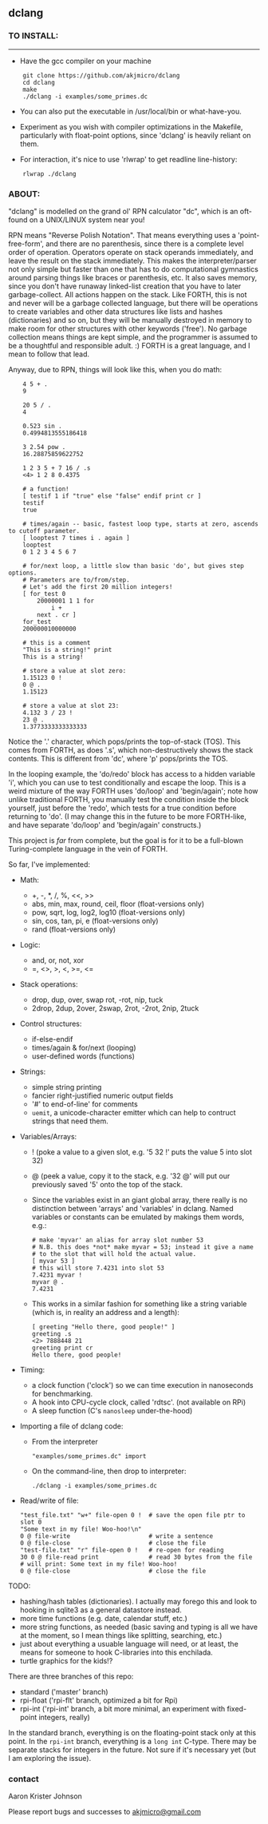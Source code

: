 ## dclang

### TO INSTALL:
____________

* Have the gcc compiler on your machine

```
    git clone https://github.com/akjmicro/dclang
    cd dclang
    make
    ./dclang -i examples/some_primes.dc
```

* You can also put the executable in /usr/local/bin or what-have-you.

* Experiment as you wish with compiler optimizations in the Makefile,
  particularly with float-point options, since 'dclang' is heavily
  reliant on them.

* For interaction, it's nice to use 'rlwrap' to get readline line-history:

```
    rlwrap ./dclang
```

### ABOUT:

"dclang" is modelled on the grand ol' RPN calculator "dc", which is an
oft-found on a UNIX/LINUX system near you!

RPN means "Reverse Polish Notation".  That means everything uses a
'point-free-form', and there are no parenthesis, since there is a complete
level order of operation.  Operators operate on stack operands immediately,
and leave the result on the stack immediately.  This makes the
interpreter/parser not only simple but faster than one that has to do
computational gymnastics around parsing things like braces or parenthesis,
etc.  It also saves memory, since you don't have runaway linked-list
creation that you have to later garbage-collect.  All actions happen on the
stack.  Like FORTH, this is not and never will be a garbage collected
language, but there will be operations to create variables and other data
structures like lists and hashes (dictionaries) and so on, but they will be
manually destroyed in memory to make room for other structures with other
keywords ('free').  No garbage collection means things are kept simple, and
the programmer is assumed to be a thoughtful and responsible adult.  :)
FORTH is a great language, and I mean to follow that lead.

Anyway, due to RPN, things will look like this, when you do math:

```
    4 5 + .
    9
    
    20 5 / .
    4

    0.523 sin .
    0.4994813555186418

    3 2.54 pow .
    16.28875859622752

    1 2 3 5 + 7 16 / .s
    <4> 1 2 8 0.4375 

    # a function!
    [ testif 1 if "true" else "false" endif print cr ]
    testif
    true

    # times/again -- basic, fastest loop type, starts at zero, ascends to cutoff parameter.
    [ looptest 7 times i . again ]
    looptest
    0 1 2 3 4 5 6 7

    # for/next loop, a little slow than basic 'do', but gives step options.
    # Parameters are to/from/step.
    # Let's add the first 20 million integers!
    [ for_test 0
        20000001 1 1 for
            i +
        next . cr ]
    for_test
    200000010000000

    # this is a comment
    "This is a string!" print
    This is a string!

    # store a value at slot zero:
    1.15123 0 !
    0 @ .
    1.15123

    # store a value at slot 23:
    4.132 3 / 23 !
    23 @ .
    1.3773333333333333

```

Notice the '.' character, which pops/prints the top-of-stack (TOS). This comes
from FORTH, as does '.s', which non-destructively shows the stack contents.
This is different from 'dc', where 'p' pops/prints the TOS.

In the looping example, the 'do/redo' block has access to a hidden variable
'i', which you can use to test conditionally and escape the loop.  This is a
weird mixture of the way FORTH uses 'do/loop' and 'begin/again'; note how
unlike traditional FORTH, you manually test the condition inside the block
yourself, just before the 'redo', which tests for a true condition before
returning to 'do'.  (I may change this in the future to be more FORTH-like,
and have separate 'do/loop' and 'begin/again' constructs.)

This project is *far* from complete, but the goal is for it to be a full-blown
Turing-complete language in the vein of FORTH.

So far, I've implemented:

  * Math:
    * +, -, *, /, %, <<, >>
    * abs, min, max, round, ceil, floor (float-versions only)
    * pow, sqrt, log, log2, log10       (float-versions only)
    * sin, cos, tan, pi, e              (float-versions only)
    * rand                              (float-versions only)
  * Logic:
    * and, or, not, xor
    * =, <>, >, <, >=, <= 
  * Stack operations:
    * drop, dup, over, swap rot, -rot, nip, tuck
    * 2drop, 2dup, 2over, 2swap, 2rot, -2rot, 2nip, 2tuck
  * Control structures:
    * if-else-endif
    * times/again & for/next (looping)
    * user-defined words (functions)
  * Strings:
    * simple string printing 
    * fancier right-justified numeric output fields
    * '#' to end-of-line' for comments
    * `uemit`, a unicode-character emitter which can help to contruct
    strings that need them.
  * Variables/Arrays:
    * ! (poke a value to a given slot, e.g. '5 32 !' puts the value 5
    into slot 32)
    * @ (peek a value, copy it to the stack, e.g. '32 @' will put our
    previously saved '5' onto the top of the stack.
    * Since the variables exist in an giant global array, there really is 
    no distinction between 'arrays' and 'variables' in dclang. Named
    variables or constants can be emulated by makings them words, e.g.:
        ```
        # make 'myvar' an alias for array slot number 53
        # N.B. this does *not* make myvar = 53; instead it give a name
        # to the slot that will hold the actual value.
        [ myvar 53 ]
        # this will store 7.4231 into slot 53
        7.4231 myvar !
        myvar @ .
        7.4231
        ```

    * This works in a similar fashion for something like a string variable
    (which is, in reality an address and a length):

        ```
        [ greeting "Hello there, good people!" ]
        greeting .s
        <2> 7888448 21
        greeting print cr
        Hello there, good people!
        ```
  * Timing:
    * a clock function ('clock') so we can time execution in nanoseconds 
    for benchmarking.
    * A hook into CPU-cycle clock, called 'rdtsc'. (not available on RPi)
    * A sleep function (C's `nanosleep` under-the-hood)

  * Importing a file of dclang code:
    * From the interpreter
        ```
        "examples/some_primes.dc" import
        ```
    * On the command-line, then drop to interpreter:
        ```
        ./dclang -i examples/some_primes.dc
        ```

  * Read/write of file:
    ```
    "test_file.txt" "w+" file-open 0 !  # save the open file ptr to slot 0
    "Some text in my file! Woo-hoo!\n"
    0 @ file-write                      # write a sentence
    0 @ file-close                      # close the file
    "test-file.txt" "r" file-open 0 !   # re-open for reading
    30 0 @ file-read print              # read 30 bytes from the file
    # will print: Some text in my file! Woo-hoo!
    0 @ file-close                      # close the file
    ```

TODO:

  * hashing/hash tables (dictionaries). I actually may forego this and look
    to hooking in sqlite3 as a general datastore instead.
  * more time functions (e.g. date, calendar stuff, etc.)
  * more string functions, as needed (basic saving and typing is all we have
  at the moment, so I mean things like splitting, searching, etc.)
  * just about everything a usuable language will need, or at least, the
  means for someone to hook C-libraries into this enchilada.
  * turtle graphics for the kids!?

There are three branches of this repo:
  * standard ('master' branch)
  * rpi-float ('rpi-flt' branch, optimized a bit for Rpi)
  * rpi-int ('rpi-int' branch, a bit more minimal, an experiment with fixed-point integers, really)

In the standard branch, everything is on the floating-point stack only at
this point.  In the `rpi-int` branch, everything is a `long int` C-type. 
There may be separate stacks for integers in the future.  Not sure if it's
necessary yet (but I am exploring the issue).

### contact

Aaron Krister Johnson

Please report bugs and successes to akjmicro@gmail.com
